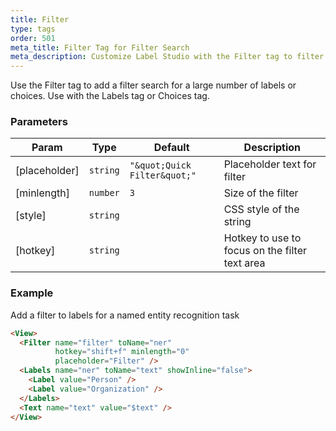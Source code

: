 ```yaml
---
title: Filter
type: tags
order: 501
meta_title: Filter Tag for Filter Search
meta_description: Customize Label Studio with the Filter tag to filter labels to accelerate labeling for machine learning and data science projects.
---
```


Use the Filter tag to add a filter search for a large number of labels or choices. Use with the Labels tag or Choices tag.

### Parameters

| Param | Type | Default | Description |
| --- | --- | --- | --- |
| [placeholder] | <code>string</code> | <code>&quot;\&quot;Quick Filter\&quot;&quot;</code> | Placeholder text for filter |
| [minlength] | <code>number</code> | <code>3</code> | Size of the filter |
| [style] | <code>string</code> |  | CSS style of the string |
| [hotkey] | <code>string</code> |  | Hotkey to use to focus on the filter text area |

### Example

Add a filter to labels for a named entity recognition task

```html
<View>
  <Filter name="filter" toName="ner"
          hotkey="shift+f" minlength="0"
          placeholder="Filter" />
  <Labels name="ner" toName="text" showInline="false">
    <Label value="Person" />
    <Label value="Organization" />
  </Labels>
  <Text name="text" value="$text" />
</View>
```
